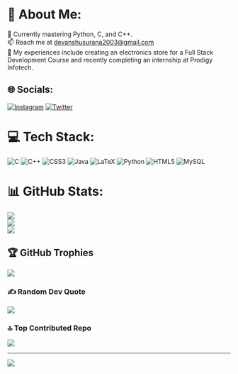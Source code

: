 # 💫 About Me:
🌱 Currently mastering Python, C, and C++.<br>
📫 Reach me at devanshusurana2003@gmail.com<br>
📄 My experiences include creating an electronics store for a Full Stack Development Course and recently completing an internship at Prodigy Infotech.

## 🌐 Socials:
[![Instagram](https://img.shields.io/badge/Instagram-%23E4405F.svg?logo=Instagram&logoColor=white)](https://instagram.com/devanshusurana) [![Twitter](https://img.shields.io/badge/Twitter-%231DA1F2.svg?logo=Twitter&logoColor=white)](https://twitter.com/DevanshuSurana) 

# 💻 Tech Stack:
![C](https://img.shields.io/badge/c-%2300599C.svg?style=for-the-badge&logo=c&logoColor=white) ![C++](https://img.shields.io/badge/c++-%2300599C.svg?style=for-the-badge&logo=c%2B%2B&logoColor=white) ![CSS3](https://img.shields.io/badge/css3-%231572B6.svg?style=for-the-badge&logo=css3&logoColor=white) ![Java](https://img.shields.io/badge/java-%23ED8B00.svg?style=for-the-badge&logo=java&logoColor=white) ![LaTeX](https://img.shields.io/badge/latex-%23008080.svg?style=for-the-badge&logo=latex&logoColor=white) ![Python](https://img.shields.io/badge/python-3670A0?style=for-the-badge&logo=python&logoColor=ffdd54) ![HTML5](https://img.shields.io/badge/html5-%23E34F26.svg?style=for-the-badge&logo=html5&logoColor=white) ![MySQL](https://img.shields.io/badge/mysql-%2300f.svg?style=for-the-badge&logo=mysql&logoColor=white)

# 📊 GitHub Stats:
![](https://github-readme-stats.vercel.app/api?username=DevanshuSurana&theme=merko&hide_border=false&include_all_commits=false&count_private=false)<br/>
![](https://github-readme-streak-stats.herokuapp.com/?user=DevanshuSurana&theme=merko&hide_border=false)<br/>
![](https://github-readme-stats.vercel.app/api/top-langs/?username=DevanshuSurana&theme=merko&hide_border=false&include_all_commits=false&count_private=false&layout=compact)

## 🏆 GitHub Trophies
![](https://github-profile-trophy.vercel.app/?username=DevanshuSurana&theme=tokyonight&no-frame=false&no-bg=true&margin-w=4)

### ✍️ Random Dev Quote
![](https://quotes-github-readme.vercel.app/api?type=horizontal&theme=tokyonight)

### 🔝 Top Contributed Repo
![](https://github-contributor-stats.vercel.app/api?username=DevanshuSurana&limit=5&theme=onedark&combine_all_yearly_contributions=true)

---
[![](https://visitcount.itsvg.in/api?id=DevanshuSurana&icon=0&color=9)](https://visitcount.itsvg.in)
